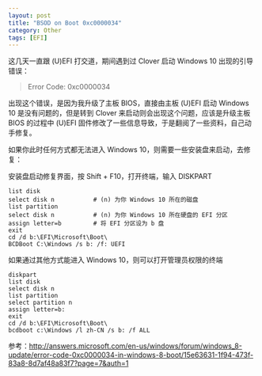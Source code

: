 ```yaml
---
layout: post
title: "BSOD on Boot 0xc0000034"
category: Other
tags: [EFI]
---
```


这几天一直跟 (U)EFI 打交道，期间遇到过 Clover 启动 Windows 10 出现的引导错误：

> Error Code: 0xc0000034

出现这个错误，是因为我升级了主板 BIOS，直接由主板 (U)EFI 启动 Windows 10 是没有问题的，但是转到 Clover 来启动则会出现这个问题，应该是升级主板 BIOS 的过程中 (U)EFI 固件修改了一些信息导致，于是翻阅了一些资料，自己动手修复。

如果你此时任何方式都无法进入 Windows 10，则需要一些安装盘来启动，去修复：

<!-- more -->
安装盘启动修复界面，按 Shift + F10，打开终端，输入 DISKPART

```
list disk
select disk n           # (n) 为你 Windows 10 所在的磁盘
list partition
select disk n           # (n) 为你 Windows 10 所在硬盘的 EFI 分区
assign letter=b         # 将 EFI 分区设为 b 盘
exit
cd /d b:\EFI\Microsoft\Boot\
BCDBoot C:\Windows /s b: /f: UEFI
```

如果通过其他方式能进入 Windows 10，则可以打开管理员权限的终端

```
diskpart
list disk
select disk n
list partition
select partition n
assign letter=b:
exit
cd /d b:\EFI\Microsoft\Boot\
bcdboot c:\Windows /l zh-CN /s b: /f ALL
```

参考：<http://answers.microsoft.com/en-us/windows/forum/windows_8-update/error-code-0xc0000034-in-windows-8-boot/15e63631-1f94-473f-83a8-8d7af48a83f7?page=7&auth=1>

